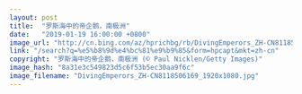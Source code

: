 ```yaml
---
layout: post
title:  "罗斯海中的帝企鹅，南极洲"
date:   "2019-01-19 16:00:00 +0800"
image_url: "http://cn.bing.com/az/hprichbg/rb/DivingEmperors_ZH-CN8118506169_1920x1080.jpg"
link: "/search?q=%e5%b8%9d%e4%bc%81%e9%b9%85&form=hpcapt&mkt=zh-cn"
copyright: "罗斯海中的帝企鹅，南极洲 (© Paul Nicklen/Getty Images)"
image_hash: "8a31e3c549823d5c6f53b5ec30aa9f6c"
image_filename: "DivingEmperors_ZH-CN8118506169_1920x1080.jpg"
---
```

